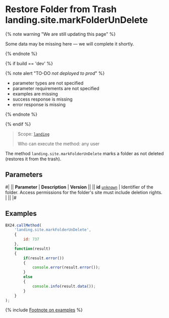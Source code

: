 # Restore Folder from Trash landing.site.markFolderUnDelete

{% note warning "We are still updating this page" %}

Some data may be missing here — we will complete it shortly.

{% endnote %}

{% if build == 'dev' %}

{% note alert "TO-DO _not deployed to prod_" %}

- parameter types are not specified
- parameter requirements are not specified
- examples are missing
- success response is missing
- error response is missing

{% endnote %}

{% endif %}

> Scope: [`landing`](../../scopes/permissions.md)
>
> Who can execute the method: any user

The method `landing.site.markFolderUnDelete` marks a folder as not deleted (restores it from the trash).

## Parameters

#|
|| **Parameter** | **Description** | **Version** ||
|| **id**
[`unknown`](../../data-types.md) | Identifier of the folder. Access permissions for the folder's site must include deletion rights. | ||
|#

## Examples

```js
BX24.callMethod(
    'landing.site.markFolderUnDelete',
    {
        id: 737
    },
    function(result)
    {
        if(result.error())
        {
            console.error(result.error());
        }
        else
        {
            console.info(result.data());
        }
    }
);
```

{% include [Footnote on examples](../../../_includes/examples.md) %}